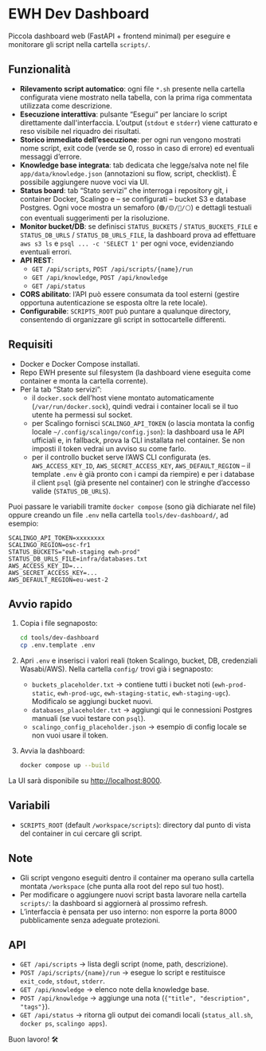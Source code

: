 # EWH Dev Dashboard

Piccola dashboard web (FastAPI + frontend minimal) per eseguire e monitorare gli script nella cartella `scripts/`.

## Funzionalità
- **Rilevamento script automatico**: ogni file `*.sh` presente nella cartella configurata viene mostrato nella tabella, con la prima riga commentata utilizzata come descrizione.
- **Esecuzione interattiva**: pulsante “Esegui” per lanciare lo script direttamente dall'interfaccia. L’output (`stdout` e `stderr`) viene catturato e reso visibile nel riquadro dei risultati.
- **Storico immediato dell’esecuzione**: per ogni run vengono mostrati nome script, exit code (verde se 0, rosso in caso di errore) ed eventuali messaggi d’errore.
- **Knowledge base integrata**: tab dedicata che legge/salva note nel file `app/data/knowledge.json` (annotazioni su flow, script, checklist). È possibile aggiungere nuove voci via UI.
- **Status board**: tab “Stato servizi” che interroga i repository git, i container Docker, Scalingo e – se configurati – bucket S3 e database Postgres. Ogni voce mostra un semaforo (`🟢/🟡/🔴/⚪`) e dettagli testuali con eventuali suggerimenti per la risoluzione.
- **Monitor bucket/DB**: se definisci `STATUS_BUCKETS` / `STATUS_BUCKETS_FILE` e `STATUS_DB_URLS` / `STATUS_DB_URLS_FILE`, la dashboard prova ad effettuare `aws s3 ls` e `psql ... -c 'SELECT 1'` per ogni voce, evidenziando eventuali errori.
- **API REST**:
  - `GET /api/scripts`, `POST /api/scripts/{name}/run`
  - `GET /api/knowledge`, `POST /api/knowledge`
  - `GET /api/status`
- **CORS abilitato**: l’API può essere consumata da tool esterni (gestire opportuna autenticazione se esposta oltre la rete locale).
- **Configurabile**: `SCRIPTS_ROOT` può puntare a qualunque directory, consentendo di organizzare gli script in sottocartelle differenti.

## Requisiti
- Docker e Docker Compose installati.
- Repo EWH presente sul filesystem (la dashboard viene eseguita come container e monta la cartella corrente).
- Per la tab “Stato servizi”:
  - il `docker.sock` dell’host viene montato automaticamente (`/var/run/docker.sock`), quindi vedrai i container locali se il tuo utente ha permessi sul socket.
  - per Scalingo fornisci `SCALINGO_API_TOKEN` (o lascia montata la config locale `~/.config/scalingo/config.json`): la dashboard usa le API ufficiali e, in fallback, prova la CLI installata nel container. Se non imposti il token vedrai un avviso su come farlo.
  - per il controllo bucket serve l’AWS CLI configurata (es. `AWS_ACCESS_KEY_ID`, `AWS_SECRET_ACCESS_KEY`, `AWS_DEFAULT_REGION` – il template `.env` è già pronto con i campi da riempire) e per i database il client `psql` (già presente nel container) con le stringhe d’accesso valide (`STATUS_DB_URLS`).

Puoi passare le variabili tramite `docker compose` (sono già dichiarate nel file) oppure creando un file `.env` nella cartella `tools/dev-dashboard/`, ad esempio:

```
SCALINGO_API_TOKEN=xxxxxxxx
SCALINGO_REGION=osc-fr1
STATUS_BUCKETS="ewh-staging ewh-prod"
STATUS_DB_URLS_FILE=infra/databases.txt
AWS_ACCESS_KEY_ID=...
AWS_SECRET_ACCESS_KEY=...
AWS_DEFAULT_REGION=eu-west-2
```

## Avvio rapido

1. Copia i file segnaposto:

   ```bash
   cd tools/dev-dashboard
   cp .env.template .env
   ```

2. Apri `.env` e inserisci i valori reali (token Scalingo, bucket, DB, credenziali Wasabi/AWS). Nella cartella `config/` trovi già i segnaposto:
   - `buckets_placeholder.txt` → contiene tutti i bucket noti (`ewh-prod-static`, `ewh-prod-ugc`, `ewh-staging-static`, `ewh-staging-ugc`). Modificalo se aggiungi bucket nuovi.
   - `databases_placeholder.txt` → aggiungi qui le connessioni Postgres manuali (se vuoi testare con `psql`).
   - `scalingo_config_placeholder.json` → esempio di config locale se non vuoi usare il token.

3. Avvia la dashboard:

   ```bash
   docker compose up --build
   ```

La UI sarà disponibile su <http://localhost:8000>.

## Variabili
- `SCRIPTS_ROOT` (default `/workspace/scripts`): directory dal punto di vista del container in cui cercare gli script.

## Note
- Gli script vengono eseguiti dentro il container ma operano sulla cartella montata `/workspace` (che punta alla root del repo sul tuo host).
- Per modificare o aggiungere nuovi script basta lavorare nella cartella `scripts/`: la dashboard si aggiornerà al prossimo refresh.
- L’interfaccia è pensata per uso interno: non esporre la porta 8000 pubblicamente senza adeguate protezioni.

## API
- `GET /api/scripts` → lista degli script (nome, path, descrizione).
- `POST /api/scripts/{name}/run` → esegue lo script e restituisce `exit_code`, `stdout`, `stderr`.
- `GET /api/knowledge` → elenco note della knowledge base.
- `POST /api/knowledge` → aggiunge una nota (`{"title", "description", "tags"}`).
- `GET /api/status` → ritorna gli output dei comandi locali (`status_all.sh`, `docker ps`, `scalingo apps`).

Buon lavoro! 🛠️
